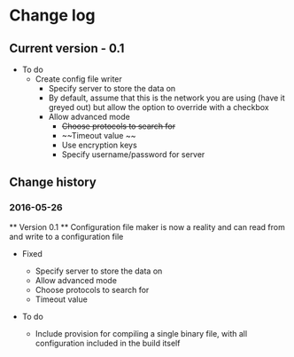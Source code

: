 # Change log

## Current version - 0.1

* To do
  * Create config file writer
    * Specify server to store the data on
    * By default, assume that this is the network you are using (have it greyed out) but allow the option to override with a checkbox
    * Allow advanced mode
      * ~~Choose protocols to search for~~
      * ~~Timeout value ~~
      * Use encryption keys
      * Specify username/password for server

## Change history

### 2016-05-26
** Version 0.1 **
Configuration file maker is now a reality and can read from and write to a configuration file

* Fixed
  * Specify server to store the data on
  * Allow advanced mode
  * Choose protocols to search for
  * Timeout value
  
* To do
  * Include provision for compiling a single binary file, with all configuration included in the build itself
